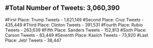 #Total Number of Tweets: 3,060,390 
---
#First Place: Trump Tweets - 1,621,149
#Second Place: Cruz Tweets - 435,449
#Third Place: Clinton Tweets - 391,531
#Fourth Place: Rubio Tweets - 263,639
#Fifth Place: Sanders Tweets - 152,813
#Sixth Place: Carson Tweets - 83,449
#Seventh Place: Kasich Tweets - 73,920
#Last Place: Jeb! Tweets - 38,447
